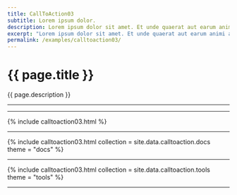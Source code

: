 ```yaml
---
title: CallToAction03
subtitle: Lorem ipsum dolor.
description: Lorem ipsum dolor sit amet. Et unde quaerat aut earum animi aut explicabo saepe qui quibusdam accusamus ut velit asperiores vel natus temporibus. Qui sapiente saepe qui totam saepe est suscipit quia vel error provident cum omnis eius aut galisum rem nulla dolor? Qui internos voluptas est nulla odit est temporibus expedita eos quidem cumque. Ea voluptates eligendi quo rerum libero et molestiae harum vel fugit magni et cupiditate optio At quia consequuntur ut exercitationem laboriosam. Cum blanditiis voluptatibus At amet sunt At quia deleniti id quibusdam neque ut odio placeat.
excerpt: "Lorem ipsum dolor sit amet. Et unde quaerat aut earum animi aut explicabo saepe qui quibusdam accusamus ut velit asperiores vel natus temporibus."
permalink: /examples/calltoaction03/
---
```


<h1>{{ page.title }}</h1>
<p class = "text-justify">{{ page.description }}</p>

<hr><hr>
{% include calltoaction03.html %}<hr>
{% include calltoaction03.html collection = site.data.calltoaction.docs theme = "docs" %}<hr>
{% include calltoaction03.html collection = site.data.calltoaction.tools theme = "tools" %}<hr>
